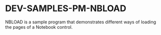 DEV-SAMPLES-PM-NBLOAD
=====================

NBLOAD is a sample program that demonstrates different ways of loading the pages of a Notebook control.
